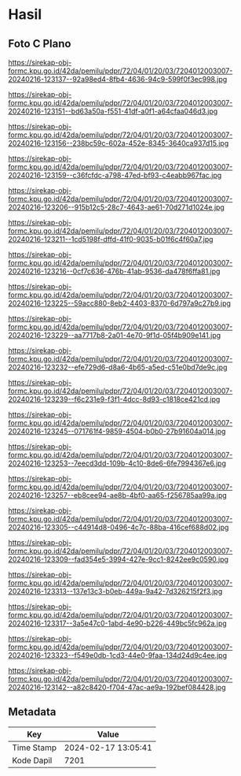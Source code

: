 # Hasil

## Foto C Plano

https://sirekap-obj-formc.kpu.go.id/42da/pemilu/pdpr/72/04/01/20/03/7204012003007-20240216-123137--92a98ed4-8fb4-4636-94c9-599f0f3ec998.jpg

https://sirekap-obj-formc.kpu.go.id/42da/pemilu/pdpr/72/04/01/20/03/7204012003007-20240216-123151--bd63a50a-f551-41df-a0f1-a64cfaa046d3.jpg

https://sirekap-obj-formc.kpu.go.id/42da/pemilu/pdpr/72/04/01/20/03/7204012003007-20240216-123156--238bc59c-602a-452e-8345-3640ca937d15.jpg

https://sirekap-obj-formc.kpu.go.id/42da/pemilu/pdpr/72/04/01/20/03/7204012003007-20240216-123159--c36fcfdc-a798-47ed-bf93-c4eabb967fac.jpg

https://sirekap-obj-formc.kpu.go.id/42da/pemilu/pdpr/72/04/01/20/03/7204012003007-20240216-123206--915b12c5-28c7-4643-ae61-70d271d1024e.jpg

https://sirekap-obj-formc.kpu.go.id/42da/pemilu/pdpr/72/04/01/20/03/7204012003007-20240216-123211--1cd5198f-dffd-41f0-9035-b01f6c4f60a7.jpg

https://sirekap-obj-formc.kpu.go.id/42da/pemilu/pdpr/72/04/01/20/03/7204012003007-20240216-123216--0cf7c636-476b-41ab-9536-da478f6ffa81.jpg

https://sirekap-obj-formc.kpu.go.id/42da/pemilu/pdpr/72/04/01/20/03/7204012003007-20240216-123225--59acc880-8eb2-4403-8370-6d797a9c27b9.jpg

https://sirekap-obj-formc.kpu.go.id/42da/pemilu/pdpr/72/04/01/20/03/7204012003007-20240216-123229--aa7717b8-2a01-4e70-9f1d-05f4b909e141.jpg

https://sirekap-obj-formc.kpu.go.id/42da/pemilu/pdpr/72/04/01/20/03/7204012003007-20240216-123232--efe729d6-d8a6-4b65-a5ed-c51e0bd7de9c.jpg

https://sirekap-obj-formc.kpu.go.id/42da/pemilu/pdpr/72/04/01/20/03/7204012003007-20240216-123239--f6c231e9-f3f1-4dcc-8d93-c1818ce421cd.jpg

https://sirekap-obj-formc.kpu.go.id/42da/pemilu/pdpr/72/04/01/20/03/7204012003007-20240216-123245--071761f4-9859-4504-b0b0-27b91604a014.jpg

https://sirekap-obj-formc.kpu.go.id/42da/pemilu/pdpr/72/04/01/20/03/7204012003007-20240216-123253--7eecd3dd-109b-4c10-8de6-6fe7994367e6.jpg

https://sirekap-obj-formc.kpu.go.id/42da/pemilu/pdpr/72/04/01/20/03/7204012003007-20240216-123257--eb8cee94-ae8b-4bf0-aa65-f256785aa99a.jpg

https://sirekap-obj-formc.kpu.go.id/42da/pemilu/pdpr/72/04/01/20/03/7204012003007-20240216-123305--c44914d8-0496-4c7c-88ba-416cef688d02.jpg

https://sirekap-obj-formc.kpu.go.id/42da/pemilu/pdpr/72/04/01/20/03/7204012003007-20240216-123309--fad354e5-3994-427e-9cc1-8242ee9c0590.jpg

https://sirekap-obj-formc.kpu.go.id/42da/pemilu/pdpr/72/04/01/20/03/7204012003007-20240216-123313--137e13c3-b0eb-449a-9a42-7d326215f2f3.jpg

https://sirekap-obj-formc.kpu.go.id/42da/pemilu/pdpr/72/04/01/20/03/7204012003007-20240216-123317--3a5e47c0-1abd-4e90-b226-449bc5fc962a.jpg

https://sirekap-obj-formc.kpu.go.id/42da/pemilu/pdpr/72/04/01/20/03/7204012003007-20240216-123323--f549e0db-1cd3-44e0-9faa-134d24d9c4ee.jpg

https://sirekap-obj-formc.kpu.go.id/42da/pemilu/pdpr/72/04/01/20/03/7204012003007-20240216-123142--a82c8420-f704-47ac-ae9a-192bef084428.jpg


## Metadata

| Key        | Value               |
| ---------- | ------------------- |
| Time Stamp | 2024-02-17 13:05:41 |
| Kode Dapil | 7201                |



